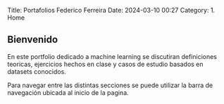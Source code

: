 Title: Portafolios Federico Ferreira
Date: 2024-03-10 00:27
Category: 1. Home

## Bienvenido

En este portfolio dedicado a machine learning se discutiran definiciones teoricas, ejercicios
hechos en clase y casos de estudio basados en datasets conocidos.

Para navegar entre las distintas secciones se puede utilizar la barra de navegación ubicada
al inicio de la pagina.
